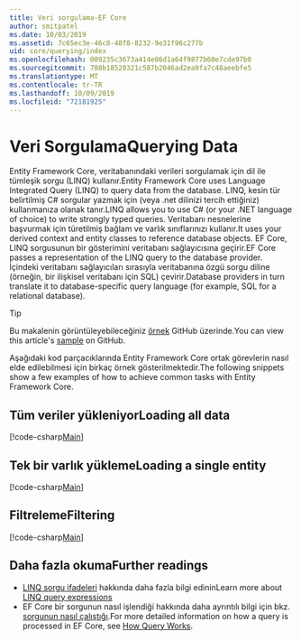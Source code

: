 ```yaml
---
title: Veri sorgulama-EF Core
author: smitpatel
ms.date: 10/03/2019
ms.assetid: 7c65ec3e-46c8-48f8-8232-9e31f96c277b
uid: core/querying/index
ms.openlocfilehash: 009235c3673a414e06d1a64f9877b60e7cde97b0
ms.sourcegitcommit: 708b18520321c587b2046ad2ea9fa7c48aeebfe5
ms.translationtype: MT
ms.contentlocale: tr-TR
ms.lasthandoff: 10/09/2019
ms.locfileid: "72181925"
---
```

# <a name="querying-data"></a><span data-ttu-id="30763-102">Veri Sorgulama</span><span class="sxs-lookup"><span data-stu-id="30763-102">Querying Data</span></span>

<span data-ttu-id="30763-103">Entity Framework Core, veritabanındaki verileri sorgulamak için dil ile tümleşik sorgu (LINQ) kullanır.</span><span class="sxs-lookup"><span data-stu-id="30763-103">Entity Framework Core uses Language Integrated Query (LINQ) to query data from the database.</span></span> <span data-ttu-id="30763-104">LINQ, kesin tür belirtilmiş C# sorgular yazmak için (veya .net dilinizi tercih ettiğiniz) kullanmanıza olanak tanır.</span><span class="sxs-lookup"><span data-stu-id="30763-104">LINQ allows you to use C# (or your .NET language of choice) to write strongly typed queries.</span></span> <span data-ttu-id="30763-105">Veritabanı nesnelerine başvurmak için türetilmiş bağlam ve varlık sınıflarınızı kullanır.</span><span class="sxs-lookup"><span data-stu-id="30763-105">It uses your derived context and entity classes to reference database objects.</span></span> <span data-ttu-id="30763-106">EF Core, LINQ sorgusunun bir gösterimini veritabanı sağlayıcısına geçirir.</span><span class="sxs-lookup"><span data-stu-id="30763-106">EF Core passes a representation of the LINQ query to the database provider.</span></span> <span data-ttu-id="30763-107">İçindeki veritabanı sağlayıcıları sırasıyla veritabanına özgü sorgu diline (örneğin, bir ilişkisel veritabanı için SQL) çevirir.</span><span class="sxs-lookup"><span data-stu-id="30763-107">Database providers in turn translate it to database-specific query language (for example, SQL for a relational database).</span></span>

> [!TIP]
> <span data-ttu-id="30763-108">Bu makalenin görüntüleyebileceğiniz [örnek](https://github.com/aspnet/EntityFramework.Docs/tree/master/samples/core/Querying) GitHub üzerinde.</span><span class="sxs-lookup"><span data-stu-id="30763-108">You can view this article's [sample](https://github.com/aspnet/EntityFramework.Docs/tree/master/samples/core/Querying) on GitHub.</span></span>

<span data-ttu-id="30763-109">Aşağıdaki kod parçacıklarında Entity Framework Core ortak görevlerin nasıl elde edilebilmesi için birkaç örnek gösterilmektedir.</span><span class="sxs-lookup"><span data-stu-id="30763-109">The following snippets show a few examples of how to achieve common tasks with Entity Framework Core.</span></span>

## <a name="loading-all-data"></a><span data-ttu-id="30763-110">Tüm veriler yükleniyor</span><span class="sxs-lookup"><span data-stu-id="30763-110">Loading all data</span></span>

[!code-csharp[Main](../../../samples/core/Querying/Basics/Sample.cs#LoadingAllData)]

## <a name="loading-a-single-entity"></a><span data-ttu-id="30763-111">Tek bir varlık yükleme</span><span class="sxs-lookup"><span data-stu-id="30763-111">Loading a single entity</span></span>

[!code-csharp[Main](../../../samples/core/Querying/Basics/Sample.cs#LoadingSingleEntity)]

## <a name="filtering"></a><span data-ttu-id="30763-112">Filtreleme</span><span class="sxs-lookup"><span data-stu-id="30763-112">Filtering</span></span>

[!code-csharp[Main](../../../samples/core/Querying/Basics/Sample.cs#Filtering)]

## <a name="further-readings"></a><span data-ttu-id="30763-113">Daha fazla okuma</span><span class="sxs-lookup"><span data-stu-id="30763-113">Further readings</span></span>

- <span data-ttu-id="30763-114">[LINQ sorgu ifadeleri](/dotnet/csharp/programming-guide/concepts/linq/basic-linq-query-operations) hakkında daha fazla bilgi edinin</span><span class="sxs-lookup"><span data-stu-id="30763-114">Learn more about [LINQ query expressions](/dotnet/csharp/programming-guide/concepts/linq/basic-linq-query-operations)</span></span>
- <span data-ttu-id="30763-115">EF Core bir sorgunun nasıl işlendiği hakkında daha ayrıntılı bilgi için bkz. [sorgunun nasıl çalıştığı](xref:core/querying/how-query-works).</span><span class="sxs-lookup"><span data-stu-id="30763-115">For more detailed information on how a query is processed in EF Core, see [How Query Works](xref:core/querying/how-query-works).</span></span>
